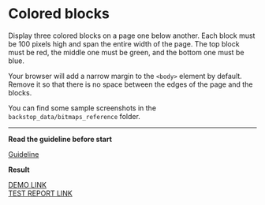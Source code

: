 # Colored blocks

Display three colored blocks on a page one below another. Each block
must be 100 pixels high and span the entire width of the page.
The top block must be red, the middle one must be green, and the bottom one
must be blue.

Your browser will add a narrow margin to the `<body>` element by default. Remove
it so that there is no space between the edges of the page and the blocks.

You can find some sample screenshots in the `backstop_data/bitmaps_reference` folder.

---

**Read the guideline before start**

[Guideline](https://mate-academy.github.io/layout_task-guideline/)

**Result**

[DEMO LINK](https://mozbie.github.io/layout_colored-blocks/) <br>
[TEST REPORT LINK](https://mozbie.github.io/layout_colored-blocks/report/html_report/)
